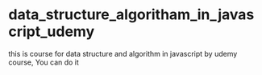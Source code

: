 # data_structure_algoritham_in_javascript_udemy
this is course for data structure and algorithm in javascript by udemy course, You can do it
